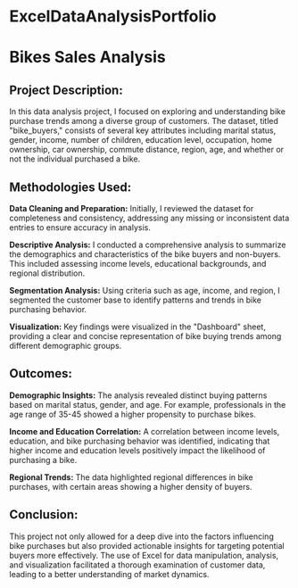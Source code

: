 # ExcelDataAnalysisPortfolio


# Bikes Sales Analysis


## Project Description:
In this data analysis project, I focused on exploring and understanding bike purchase trends among a diverse group of customers. The dataset, titled "bike_buyers," consists of several key attributes including marital status, gender, income, number of children, education level, occupation, home ownership, car ownership, commute distance, region, age, and whether or not the individual purchased a bike.

## Methodologies Used:

**Data Cleaning and Preparation:** Initially, I reviewed the dataset for completeness and consistency, addressing any missing or inconsistent data entries to ensure accuracy in analysis.

**Descriptive Analysis:** I conducted a comprehensive analysis to summarize the demographics and characteristics of the bike buyers and non-buyers. This included assessing income levels, educational backgrounds, and regional distribution.

**Segmentation Analysis:** Using criteria such as age, income, and region, I segmented the customer base to identify patterns and trends in bike purchasing behavior.

**Visualization:** Key findings were visualized in the "Dashboard" sheet, providing a clear and concise representation of bike buying trends among different demographic groups.


## Outcomes:

**Demographic Insights:** The analysis revealed distinct buying patterns based on marital status, gender, and age. For example, professionals in the age range of 35-45 showed a higher propensity to purchase bikes.

**Income and Education Correlation:** A correlation between income levels, education, and bike purchasing behavior was identified, indicating that higher income and education levels positively impact the likelihood of purchasing a bike.

**Regional Trends:** The data highlighted regional differences in bike purchases, with certain areas showing a higher density of buyers.


## Conclusion:

This project not only allowed for a deep dive into the factors influencing bike purchases but also provided actionable insights for targeting potential buyers more effectively. The use of Excel for data manipulation, analysis, and visualization facilitated a thorough examination of customer data, leading to a better understanding of market dynamics.
